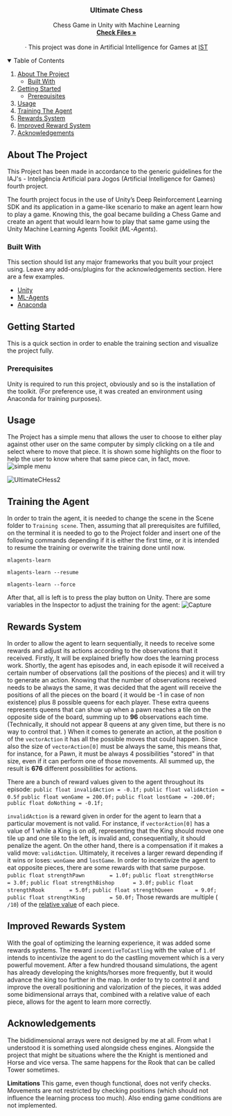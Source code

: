 <!-- PROJECT LOGO -->
<br />
<p align="center">
  <h3 align="center">Ultimate Chess</h3>

  <p align="center">
    Chess Game in Unity with Machine Learning
    <br />
    <a href="https://github.com/rufimelo99/UltimateChess"><strong>Check Files »</strong></a>
    <br />
    <br />
    · This project was done in Artificial Intelligence for Games at 
    <a href="https://tecnico.ulisboa.pt/en/">IST</a>
  </p>
</p>

<!-- TABLE OF CONTENTS -->
<details open="open">
  <summary>Table of Contents</summary>
  <ol>
    <li>
      <a href="#about-the-project">About The Project</a>
      <ul>
        <li><a href="#built-with">Built With</a></li>
      </ul>
    </li>
    <li>
      <a href="#getting-started">Getting Started</a>
      <ul>
        <li><a href="#prerequisites">Prerequisites</a></li>
      </ul>
    </li>
    <li><a href="#usage">Usage </a></li>
    <li><a href="#training-the-agent">Training The Agent</a></li>
    <li><a href="#rewards-system">Rewards System</a></li>
    <li><a href="#improved-rewards-system">Improved Reward System</a></li>
    <li><a href="#acknowledgements">Acknowledgements</a></li>
  </ol>
</details>



<!-- ABOUT THE PROJECT -->
## About The Project

This Project has been made in accordance to the generic guidelines for the IAJ's - Inteligência Artificial para Jogos (Artificial Intelligence for Games) fourth project.

The fourth project focus in the use of Unity’s Deep Reinforcement Learning SDK and its application in a game-like scenario to make an agent learn how to play a game. 
Knowing this, the goal became building a Chess Game and create an agent that would learn how to play that same game using the Unity Machine Learning Agents Toolkit (_ML_-_Agents_).

### Built With

This section should list any major frameworks that you built your project using. Leave any add-ons/plugins for the acknowledgements section. Here are a few examples.
* [Unity](https://unity.com)
* [ML-Agents](https://github.com/Unity-Technologies/ml-agents)
* [Anaconda](https://www.anaconda.com)


<!-- GETTING STARTED -->
## Getting Started

This is a quick section in order to enable the training section and visualize the project fully.

### Prerequisites

Unity is required to run this project, obviously and so is the installation of the toolkit.
(For preference use, it was created an environment using Anaconda for training purposes).

<!-- USAGE EXAMPLES -->
## Usage
The Project has a simple menu that allows the user to choose to either play against other user on the same computer by simply clicking on a tile and select where to move that piece. It is shown some highlights on the floor to help the user to know where that same piece can, in fact, move.
![simple menu](https://user-images.githubusercontent.com/44201826/103315976-07309c80-4a1f-11eb-99cf-dfe677c6378e.PNG)

![UltimateCHess2](https://user-images.githubusercontent.com/44201826/102122430-5e3e4b00-3e3d-11eb-9814-3c8ebdeb32f3.PNG)

<!-- USAGE EXAMPLES -->
## Training the Agent

In order to train the agent, it is needed to change the scene in the Scene folder to `Training scene`.
Then, assuming that all prerequisites are fulfilled, on the terminal it is needed to go to the Project folder and insert one of the following commands depending if it is either the first time, or it is intended to resume the training or overwrite the training done until now.

`mlagents-learn`

`mlagents-learn --resume`

`mlagents-learn --force`

After that, all is left is to press the play button on Unity.
There are some variables in the Inspector to adjust the training for the agent:
![Capture](https://user-images.githubusercontent.com/44201826/103316721-44962980-4a21-11eb-9d45-3790bd8b12bf.PNG)


<!-- USAGE EXAMPLES -->
## Rewards System
In order to allow the agent to learn sequentially, it needs to receive some rewards and adjust its actions according to the observations that it received.
Firstly, It will be explained briefly how does the learning process work.
Shortly, the agent has episodes and, in each episode it will received a certain number of observations (all the positions of the pieces) and it will try to generate an action.
Knowing that the number of observations received needs to be always the same, it was decided that the agent will receive the positions of all the pieces on the board ( it would be -1 in case of non existence) plus 8 possible queens for each player. These extra queens represents queens that can show up when a pawn reaches a tile on the opposite side of the board, summing up to **96** observations each time. (Technically, it should not appear 8 queens at any given time, but there is no way to control that. )
When it comes to generate an action, at the position `0` of the `vectorAction` it has all the possible moves that could happen.
Since also the size of `vectorAction[0]` must be always the same, this means that, for instance, for a Pawn, it must be always 4 possibilities "stored" in that size, even if it can perform one of those movements. All summed up, the result is **676** different possibilities for actions.

There are a bunch of reward values given to the agent throughout its episode:
`public float invalidAction = -0.1f;`
`public float validAction = 0.5f`
`public float wonGame = 200.0f;`
`public float lostGame = -200.0f;`
`public float doNothing = -0.1f;`

`invalidAction` is a reward given in order for the agent to learn that a particular movement is not valid. For instance, if `vectorAction[0]` has a value of 1 while a King is on *a8*, representing that the King should move one tile up and one tile to the left, is invalid and, consequentially, it should penalize the agent. On the other hand, there is a compensation if it makes a valid move: `validAction`. 
Ultimately, it receives a larger reward depending if it wins or loses:
`wonGame` and `lostGame`.
In order to incentivize the agent to eat opposite pieces, there are some rewards with that same purpose.
  `public float strengthPawn        = 1.0f;`
  `public float strengthHorse       = 3.0f;`
  `public float strengthBishop      = 3.0f;`
  `public float strengthRook        = 5.0f;`
  `public float strengthQueen       = 9.0f;`
  `public float strengthKing        = 50.0f;`
Those rewards are multiple ( `/10`) of the [relative value](https://en.wikipedia.org/wiki/Chess_piece_relative_value) of each piece.

<!-- USAGE EXAMPLES -->
## Improved Rewards System
With the goal of optimizing the learning experience, it was added some rewards systems.
The reward `incentiveToCastling` with the value of `1.0f` intends to incentivize the agent to do the castling movement which is a very powerful movement.
After a few hundred thousand simulations, the agent has already developing the knights/horses more frequently, but it would advance the king too further in the map. In order to try to control it and improve the overall positioning and valorization of the pieces, it was added some bidimensional arrays that, combined with a relative value of each piece, allows for the agent to learn more correctly. 


<!-- ACKNOWLEDGEMENTS -->
## Acknowledgements
The bididimensional arrays were not designed by me at all. From what I understood it is something used alongside chess engines.
Alongside the project that might be situations where the the Knight is mentioned and Horse and vice versa. The same happens for the Rook that can be called Tower sometimes.

**Limitations**
This game, even though functional, does not verify checks. Movements are not restricted by checking positions (which should not influence the learning process too much). Also ending game conditions are not implemented.
